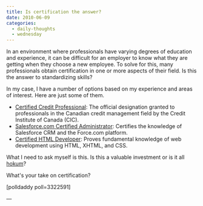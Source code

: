 ```yaml
---
title: Is certification the answer?
date: 2010-06-09
categories:
  - daily-thoughts
  - wednesday
---
```

In an environment where professionals have varying degrees of education and experience, it can be difficult for an employer to know what they are getting when they choose a new employee. To solve for this, many professionals obtain certification in one or more aspects of their field. Is this the answer to standardizing skills?

In my case, I have a number of options based on my experience and areas of interest. Here are just some of them.

- [Certified Credit Professional](http://www.creditedu.org/COURSES/description.htm): The official designation granted to professionals in the Canadian credit management field by the Credit Institute of Canada (CIC).
- [Salesforce.com Certified Administrator](http://www.salesforce.com/services-training/training_certification/certification/): Certifies the knowledge of Salesforce CRM and the Force.com platform.
- [Certified HTML Developer](http://www.w3schools.com/cert/cert_html.asp): Proves fundamental knowledge of web development using HTML, XHTML, and CSS.

What I need to ask myself is this. Is this a valuable investment or is it all [hokum](http://en.wiktionary.org/wiki/hokum)?

What's your take on certification?

\[polldaddy poll=3322591\]

—
